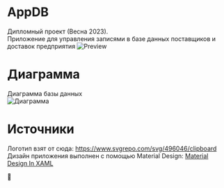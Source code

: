 # AppDB
Дипломный проект (Весна 2023). \
Приложение для управления записями в базе данных поставщиков и доставок предприятия
![Preview](https://user-images.githubusercontent.com/78096367/236463964-a22f215e-ba19-42ff-8f42-3da71341bd5b.png)

# Диаграмма
Диаграмма базы данных \
![Диаграмма](https://user-images.githubusercontent.com/78096367/236466207-7a17659d-fc98-4407-ae1e-0d03c57ad13c.png)

# Источники
Логотип взят от сюда: https://www.svgrepo.com/svg/496046/clipboard \
Дизайн приложения выполнен с помощью Material Design: [Material Design In XAML](https://github.com/MaterialDesignInXAML/MaterialDesignInXamlToolkit)

:moyai:
